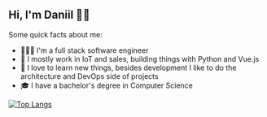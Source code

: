 ## Hi, I'm Daniil 👋🏼

Some quick facts about me:

- 👨🏼‍💻 I'm a full stack software engineer
- 💼 I mostly work in IoT and sales, building things with Python and Vue.js
- 🚀 I love to learn new things, besides development I like to do the architecture and DevOps side of projects
- 🎓 I have a bachelor's degree in Computer Science

[![Top Langs](https://github-readme-stats.vercel.app/api/top-langs/?username=deflaus&layout=compact)](https://github.com/anuraghazra/github-readme-stats)
